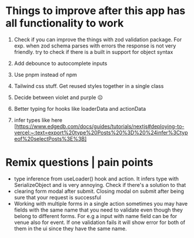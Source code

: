 # Things to improve after this app has all functionality to work

1. Check if you can improve the things with zod validation package. For exp. when zod schema parses with errors the response is not very friendly. try to check if there is a built in support for object syntax

2. Add debounce to autocomplete inputs

3. Use pnpm instead of npm

4. Tailwind css stuff. Get reused styles together in a single class

5. Decide between violet and purple ☹️

6. Better typing for hooks like loaderData and actionData

7. infer types like here [https://www.edgedb.com/docs/guides/tutorials/nextjs#deploying-to-vercel:~:text=export%20type%20Posts%20%3D%20%24infer%3Ctypeof%20selectPosts%3E%3B]

# Remix questions | pain points

- type inference from useLoader() hook and action. It infers type with SerializeObject<UndefinedToOptional> and is very annoying. Check if there's a solution to that
- clearing form modal after submit. Closing modal on submit after being sure that your request is successful
- Working with multiple forms in a single action sometimes you may have fields with the same name that you need to validate even though they belong to different forms. For e.g a input with name field can be for venue also for event. If one validation fails it will show error for both of them in the ui since they have the same name.
